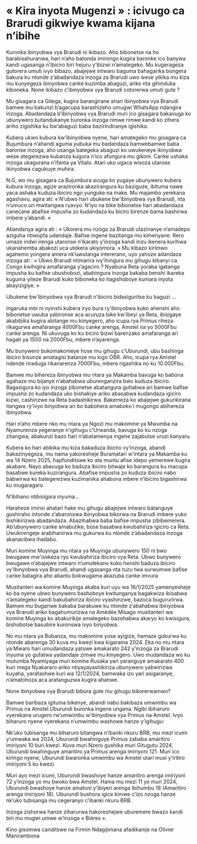 # « Kira inyota Mugenzi » : icivugo ca Brarudi gikwiye kwama kijana n’ibihe

Kuronka ibinyobwa vya Brarudi ni ikibazo. Aho bibonetse na ho barabisahuranwa, hari n’aho batonda imirongo kugira baronke ico banywa kandi ugasanga n’ibiciro biri hejuru y’ibizwi n’amategeko. Mu kugerageza gutorera umuti ivyo bibazo, abajejwe intwaro baguma bahagarika bongera bakura ku ntonde z’abadandaza inzoga za Brarudi uwo wese yikika mu kiza mu kunyegeza ibinyobwa canke kuzimba abaguzi, ariko nta gihinduka kiboneka. None ikibazo c’ibinyobwa vya Brarudi cotorerwa umuti gute ?

Mu gisagara ca Gitega, kugira barangirane ahari ibinyobwa vya Brarudi bamwe mu bakunzi b’agacupa barashizeho umugwi WhatsApp ndangira inzoga. Abadandaza b’ibinyobwa vya Brarudi muri ico gisagara bakavuga ko ubunywero butandukanye buronka inzoga rimwe rimwe kandi ko zihera ariho zigishika ku bw’abaguzi baba bazirindiranye igishika.

Kubera ukwo kubura kw’ibinyobwa nyene, hari amategeko mu gisagara ca Bujumbura n’ahandi aguma yubuka mu badandaza bamwebamwe baba baronse inzoga, aho usanga bategeka abaguzi ko uwukeneye ikinyobwa wese ategerezwa kubanza kugura n’ico afungura mu gikoni. Canke ushaka inzoga ukagurana n’ifanta ya Vitalo. Atari uko ugaca wisoza utarose ikinyobwa cagukuye muhira.

N.G, wo mu gisagara ca Bujumbura avuga ko yugaye ubunywero kubera kubura inzoga, agize arazironka akazirangura ku baziguze, ibituma nawe yaca ashaka kuduza ibiciro ngo yunguke na make. Mu majambo yerekana agashavu, agira ati: « N’ubwo hari ubukene bw’ibinyobwa vya Brarudi, nta n’umuco uri mwitangwa ryavyo. N’iyo na bike bibonetse hari abadandaza canecane abafise impusha zo kudandaza ku biciro birenze bama bashirwa imbere y’abandi. »

Abandanya agira ati : « Ukorera mu nzoga za Brarudi utazinanye n’amadepo aziguha ntiwopfa udandaje. Bafise ingene bazitanga mu kimenyane. Rero umaze indwi irenga utaronse n’ikarato y’inzoga kandi inzu ikenera kurihwa ukanahemba abakozi uca utekera ukiyomora. » Mu kibazo kirimwo agahemo yongera amera nk’uwutanga intererano, uyo yahoze adandaza inzoga ati : « Ubwo Brarudi ntimarira ivy’ihingura mu gihugu kibanyi ca Congo kwihigira amafaranga y’agaciro ? Nyabuna Reta yoraba igatanga impusha ku bafise ubushobozi, abahingura inzoga bakaba benshi ikareka kuguma yiteze Brarudi kuko biboneka ko itagishoboye kumara inyota abayizigiye. »

Ubukene bw’ibinyobwa vya Brarudi n’ibiciro bidasiguritse ku baguzi …

Ingaruka mbi ni nyinshi kubera iryo bura ry’ibinyobwa kuko ahenshi aho bibonetse uwuba yabironse aca acuruza bike kw’ibeyi ya Reta, ibisigaye akabibika kugira abitange mu kinyegero, aho icupa rya Primus riheza rikagurwa amafaranga 4000Fbu canke arenga, Amstel na yo 5000Fbu canke arenga. Ni ukuvuga ko ku biciro bizwi barenzako amafaranga ari hagati ya 1500 na 2000Fbu, mbere n’ayarenga.

Mu bunywero bukomakomeye hose mu gihugu c’Uburundi, ubu bashinga ibiciro bisunze amatagisi batanze mu kigo OBR. Aho, icupa rya Amstel ndende riraduga rikanarenza 7000Fbu, mbere rigashika no ku 10.000Fbu.

Bamwe mu bihereza ibinyobwa mu ntara ya Makamba bavuga ko babona agahaze mu bijanye n’abahabwa uburenganzira bwo kuduza ibiciro. Bagasigura ko iyo inzoga zibonetse abatangura guhabwa ari bamwe bafise impusha zo kudandaza uko bishakiye ariko abasabwa kudandaza igiciro kizwi, cashinzwe na Reta badashikirwa. Bakemeza ko abajejwe gukurikirana itangwa ry’ivyo binyobwa ari bo babohera amaboko i mugongo abihereza ibinyobwa.

Hari n’aho mbere nko mu ntara ya Ngozi mu makomine ya Mwumba na Nyamurenza yegeranye n’igihugu c’Urwanda, bavuga ko ku nzoga zitangwa, abakunzi bazo hari n’abatamenya ingene zajabutse uruzi kanyaru.

Kubera ko hari abikika mu kiza bakaduza ibiciro vy’inzoga, abandi bakazinyegeza, mu nama yakoresheje Buramatari w’intara ya Makamba ku wa 14 Nzero 2025, hapfunditswe ko ata muntu afise idepo yemerewe kugira akabare. Nayo abavuga ko baduza ibiciro bitwaje ko barangura ku macupa basabwe kureka kuzirangura. Abafise impusha zo kuduza ibiciro nabo babwirwa ko bategerezwa kuzimanika ahabona mbere n’ibiciro bigashirwa ku mugaragaro.

N’ibihano ntibisigara inyuma…

Haraheze iminsi ahatari hake mu gihugu abajejwe intwaro batanguye gushiraho intonde z’abaronswa ibinyobwa bikorwa na Brarudi imbere yuko bishikirizwa abadandaza. Abazihabwa baba bafise impusha zibibemerera. Ab’ubunywero canke amabutike, bose basabwa kwubahiriza igiciro ca Reta. Uwukirengeje arabihanirwa mu gukurwa ku ntonde z’abadandaza inzoga akanacibwa ihadabu.

Muri komine Muyinga mu ntara ya Muyinga ubunywero 150 ni bwo bwugawe mw’isekeza ryo kwubahiriza ibiciro vya Reta. Ubwo bunywero bwugawe n’abajejwe intwaro n’umutekano kuko henshi baduza ibiciro vy’ibinyobwa vya Brarudi, ahandi ugasanga nta tuzu twa surwumwe bafise canke batagira aho abantu bokwugama akazuba canke imvura

Musitanteri wa komine Muyinga akaba kuri uyu wa 16/1/2025 yamenyesheje ko ba nyene ubwo bunywero bashoboye kwitunganya bagakwiza ibisabwa n’amategeko kandi bakubahiriza ibiciro vyashinzwe, bazoca bugururirwa. Bamwe mu bugariwe bakaba barakuwe ku ntonde z’abahabwa ibinyobwa vya Brarudi ariko bagahumurizwa na Amédée Misago musitanteri wa komine Muyinga ko abakurikije amategeko bazohabwa akaryo ko kwisigura, bishobotse basubire kuronswa ivyo binyobwa.

No mu ntara ya Bubanza, mu makomine yose ayigize, hamaze gukurwa ku ntonde abarenga 30 kuva mu kwezi kwa kigarama 2024. Eka no mu ntara ya Mwaro hari umudandaza yatswe amakarato 242 y’inzoga za Brarudi inyuma yo gufatwa yadandaje zimwe mu kinyegero. Uwo mudandaza wo ku mutumba Nyamiyaga muri komine Rusaka yari yaranguye amakarato 400 kuri mega Nyakararo ariko ntiyayayashikiriza ubunywero yabwirizwa kuyaha, yarafashwe kuri wa 12/1/2024, bamwaka izo yari asigaranye, n’amatohoza aca aratanguzwa kugira ahanwe.

None ibinyobwa vya Brarudi bibura gute mu gihugu bikorerwamwo?

Bamwe baribaza igituma bikenye, abandi nabo bakibaza umwimbu wa Primus na Amstel Uburundi buronka ingene ungana. Ngibi ibiharuro vyerekana urugero rw’umwimbu w’ibinyobwa vya Primus na Amstel. Ivyo biharuro nyene vyerekana n’umwimbu washowe hanze y’igihugu:

Nk’uko tubisanga mu biharuro bitangwa n’ibanki nkuru BRB, mu mezi icumi y’umwaka wa 2024, Uburundi bwahinguye Primus zababa amaritiro imiriyoni 10 buri kwezi. Kuva muri Nzero gushika muri Gitugutu 2024, Uburundi bwahinguye amaritiro ya Primus arenga imiriyoni 121. Muri ico kiringo nyene, Uburundi bwaronka umwimbu wa Amstel utari musi y’iritiro imiriyoni 5 ku kwezi.

Muri ayo mezi icumi, Uburundi bwashoye hanze amaritiro arenga imiriyoni 72 y’inzoga yo mu bwoko bwa Amstel. Hama mu mezi 11 yo muri 2024, Uburundi bwashoye hanze amatoni y’ibiyeri arenga ibihumbu 18 (Amaritiro arenga imiriyoni 18). Uburundi bushora igice kimwe c’izo nzoga hanze nk’uko tubisanga mu cegeranyo c’ibanki nkuru BRB.

Inzoga zishorwa hanze ziharurwa hakoreshejwe uburemere bwazo kandi biri mu mugwi umwe w’inzoga « Bières ».

Kino gisomwa canditswe na Firmin Ndagijimana afadikanije na Olivier Manirambona